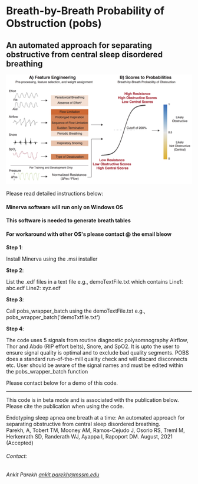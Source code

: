 # Breath-by-Breath Probability of Obstruction (pobs)
## An automated approach for separating obstructive from central sleep disordered breathing

<img src="https://github.com/aparek/pobs/blob/5b2d2de9b56516cadc62a90b3fbfbedaf86a1447/docs/version1_Artboard%201.png" alt="approach" width="600"/>

Please read detailed instructions below:

#### Minerva software will run only on Windows OS  
#### This software is needed to generate breath tables  
#### For workaround with other OS's please contact @ the email bleow  

**Step 1**: 
<p>Install Minerva using the .msi installer </p>

**Step 2**: 
<p>List the .edf files in a text file  
        e.g.,  
        demoTextFile.txt which contains  
        Line1: abc.edf  
        Line2: xyz.edf  </p>

**Step 3**: 
<p>Call pobs_wrapper_batch using the demoTextFile.txt  
        e.g.,   
        pobs_wrapper_batch('demoTxtfile.txt')  </p>
        
**Step 4**: 
<p> The code uses 5 signals from routine diagnostic polysomnography Airflow, Thor and Abdo (RIP effort belts), Snore, and SpO2.  
It is upto the user to ensure signal quality is optimal and to exclude bad quality segments.  
        POBS does a standard run-of-the-mill quality check and will discard disconnects etc.     
        User should be aware of the signal names and must be edited within the pobs_wrapper_batch function  </p>



Please contact below for a demo of this code.    

------------------------------  
This code is in beta mode and is associated with the publication below. Please cite the publication when using the code. 

Endotyping sleep apnea one breath at a time: An automated approach for separating obstructive from central sleep disordered breathing.  
Parekh, A, Tobert TM, Mooney AM, Ramos-Cejudo J, Osorio RS, Treml M, Herkenrath SD, Randerath WJ, Ayappa I, Rapoport DM. August, 2021 (Accepted)

###### Contact:
###### Ankit Parekh ankit.parekh@mssm.edu
